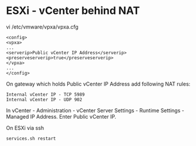 # ESXi - vCenter behind NAT

vi /etc/vmware/vpxa/vpxa.cfg

```text
<config>
<vpxa>
...
<serverip>Public vCenter IP Address</serverip>
<preserveserverip>true</preserveserverip>
</vpxa>
...
</config>
```

On gateway which holds Public vCenter IP Address add following NAT rules:

```
Internal vCenter IP - TCP 5989
Internal vCenter IP - UDP 902
```

In vCenter - Administration - vCenter Server Settings - Runtime Settings - Managed IP Address. Enter Public vCenter IP.

On ESXi via ssh

```text
services.sh restart
```